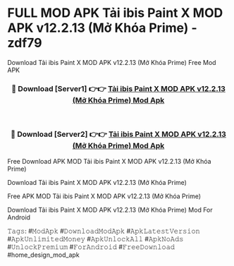 # FULL MOD APK Tải ibis Paint X MOD APK v12.2.13 (Mở Khóa Prime) - zdf79
Download Tải ibis Paint X MOD APK v12.2.13 (Mở Khóa Prime) Free Mod APK

<div align="center">
<h3>🔴 Download [Server1] 👉👉 <a href="https://apk-comot.site?title=Tải_ibis_Paint_X_MOD_APK_v12.2.13_(Mở_Khóa_Prime)">Tải ibis Paint X MOD APK v12.2.13 (Mở Khóa Prime) Mod Apk</a></h3><br>

<h3>🔴 Download [Server2] 👉👉 <a href="https://apk-comot.site?title=Tải_ibis_Paint_X_MOD_APK_v12.2.13_(Mở_Khóa_Prime)">Tải ibis Paint X MOD APK v12.2.13 (Mở Khóa Prime) Mod Apk</a></h3>
</div>


Free Download APK MOD Tải ibis Paint X MOD APK v12.2.13 (Mở Khóa Prime)

Download Tải ibis Paint X MOD APK v12.2.13 (Mở Khóa Prime) 

Free APK MOD Tải ibis Paint X MOD APK v12.2.13 (Mở Khóa Prime) 

Download Tải ibis Paint X MOD APK v12.2.13 (Mở Khóa Prime) Mod For Android

𝚃𝚊𝚐𝚜: #𝙼𝚘𝚍𝙰𝚙𝚔 #𝙳𝚘𝚠𝚗𝚕𝚘𝚊𝚍𝙼𝚘𝚍𝙰𝚙𝚔 #𝙰𝚙𝚔𝙻𝚊𝚝𝚎𝚜𝚝𝚅𝚎𝚛𝚜𝚒𝚘𝚗 #𝙰𝚙𝚔𝚄𝚗𝚕𝚒𝚖𝚒𝚝𝚎𝚍𝙼𝚘𝚗𝚎𝚢 #𝙰𝚙𝚔𝚄𝚗𝚕𝚘𝚌𝚔𝙰𝚕𝚕 #𝙰𝚙𝚔𝙽𝚘𝙰𝚍𝚜 #𝚄𝚗𝚕𝚘𝚌𝚔𝙿𝚛𝚎𝚖𝚒𝚞𝚖 #𝙵𝚘𝚛𝙰𝚗𝚍𝚛𝚘𝚒𝚍 #𝙵𝚛𝚎𝚎𝙳𝚘𝚠𝚗𝚕𝚘𝚊𝚍 #home_design_mod_apk
